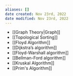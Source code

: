 ```yaml
---
aliases: []
date created: Nov 23rd, 2022
date modified: Nov 23rd, 2022
---
```

- [[Graph Theory|Graph]]
- [[Topological Sorting]]
- [[Floyd Algorithm]]
- [[Dijkstra’s algorithm]]
- [[Floyd-Warshall algorithm]]
- [[Bellman-Ford algorithm]]
- [[Kruskal Algorithm]]
- [[Prim's Algorithm]]
